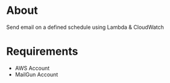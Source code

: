 # About

Send email on a defined schedule using Lambda &amp; CloudWatch

# Requirements

* AWS Account
* MailGun Account
